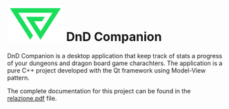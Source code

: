 # <img src="Resources/logonosfondons.png" width=130>   DnD Companion


DnD Companion is a desktop application that keep track of stats a progress of your dungeons and dragon board game charachters. 
The application is a pure C++ project developed with the Qt framework using Model-View pattern.

The complete documentation for this project can be found in the [relazione.pdf](relazione.pdf) file.
